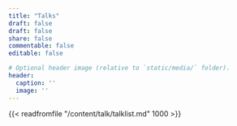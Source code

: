 ```yaml
---
title: "Talks"
draft: false
draft: false
share: false
commentable: false
editable: false

# Optional header image (relative to `static/media/` folder).
header:
  caption: ''
  image: ''
---
```




{{< readfromfile "/content/talk/talklist.md" 1000 >}} 